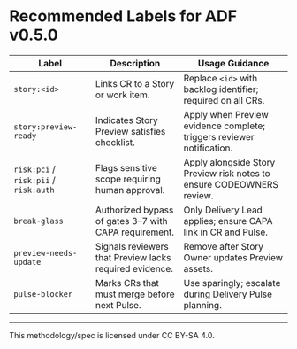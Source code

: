 # Recommended Labels for ADF v0.5.0

| Label | Description | Usage Guidance |
| --- | --- | --- |
| `story:<id>` | Links CR to a Story or work item. | Replace `<id>` with backlog identifier; required on all CRs. |
| `story:preview-ready` | Indicates Story Preview satisfies checklist. | Apply when Preview evidence complete; triggers reviewer notification. |
| `risk:pci` / `risk:pii` / `risk:auth` | Flags sensitive scope requiring human approval. | Apply alongside Story Preview risk notes to ensure CODEOWNERS review. |
| `break-glass` | Authorized bypass of gates 3–7 with CAPA requirement. | Only Delivery Lead applies; ensure CAPA link in CR and Pulse. |
| `preview-needs-update` | Signals reviewers that Preview lacks required evidence. | Remove after Story Owner updates Preview assets. |
| `pulse-blocker` | Marks CRs that must merge before next Pulse. | Use sparingly; escalate during Delivery Pulse planning. |

---

This methodology/spec is licensed under CC BY-SA 4.0.
